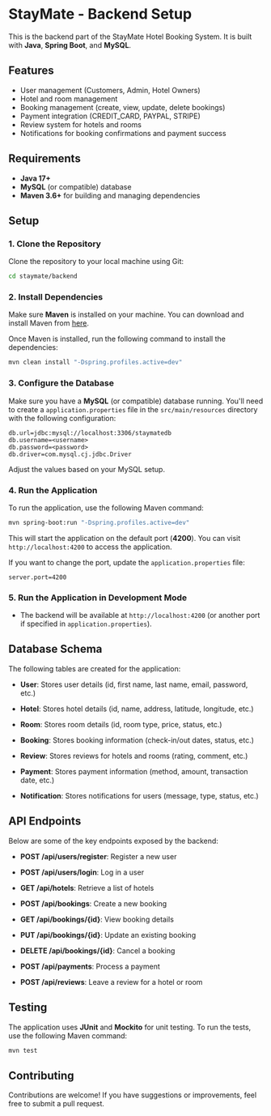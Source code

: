 
# StayMate - Backend Setup

This is the backend part of the StayMate Hotel Booking System. It is built with **Java**, **Spring Boot**, and **MySQL**.

## Features

- User management (Customers, Admin, Hotel Owners)
- Hotel and room management
- Booking management (create, view, update, delete bookings)
- Payment integration (CREDIT_CARD, PAYPAL, STRIPE)
- Review system for hotels and rooms
- Notifications for booking confirmations and payment success

## Requirements

- **Java 17+**
- **MySQL** (or compatible) database
- **Maven 3.6+** for building and managing dependencies

## Setup

### 1. Clone the Repository

Clone the repository to your local machine using Git:

```bash
cd staymate/backend
```
### 2. Install Dependencies

Make sure **Maven** is installed on your machine. You can download and install Maven from [here](https://maven.apache.org/download.cgi).

Once Maven is installed, run the following command to install the dependencies:

```bash
mvn clean install "-Dspring.profiles.active=dev"
```

### 3. Configure the Database

Make sure you have a **MySQL** (or compatible) database running. You'll need to create a `application.properties` file in the `src/main/resources` directory with the following configuration:

```properties
db.url=jdbc:mysql://localhost:3306/staymatedb
db.username=<username>
db.password=<password>
db.driver=com.mysql.cj.jdbc.Driver
``` 

Adjust the values based on your MySQL setup.


### 4. Run the Application

To run the application, use the following Maven command:
```bash
mvn spring-boot:run "-Dspring.profiles.active=dev"
```

This will start the application on the default port (**4200**). You can visit `http://localhost:4200` to access the application.

If you want to change the port, update the `application.properties` file:
```properties
server.port=4200
```
### 5. Run the Application in Development Mode

-   The backend will be available at `http://localhost:4200` (or another port if specified in `application.properties`).
## Database Schema

The following tables are created for the application:

-   **User**: Stores user details (id, first name, last name, email, password, etc.)
    
-   **Hotel**: Stores hotel details (id, name, address, latitude, longitude, etc.)
    
-   **Room**: Stores room details (id, room type, price, status, etc.)
    
-   **Booking**: Stores booking information (check-in/out dates, status, etc.)
    
-   **Review**: Stores reviews for hotels and rooms (rating, comment, etc.)
    
-   **Payment**: Stores payment information (method, amount, transaction date, etc.)
    
-   **Notification**: Stores notifications for users (message, type, status, etc.)
    

## API Endpoints

Below are some of the key endpoints exposed by the backend:

-   **POST /api/users/register**: Register a new user
    
-   **POST /api/users/login**: Log in a user
    
-   **GET /api/hotels**: Retrieve a list of hotels
    
-   **POST /api/bookings**: Create a new booking
    
-   **GET /api/bookings/{id}**: View booking details
    
-   **PUT /api/bookings/{id}**: Update an existing booking
    
-   **DELETE /api/bookings/{id}**: Cancel a booking
    
-   **POST /api/payments**: Process a payment
    
-   **POST /api/reviews**: Leave a review for a hotel or room
    

## Testing

The application uses **JUnit** and **Mockito** for unit testing. To run the tests, use the following Maven command:
```bash
mvn test
```

## Contributing

Contributions are welcome! If you have suggestions or improvements, feel free to submit a pull request.

